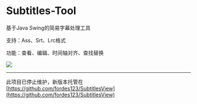 # Subtitles-Tool
基于Java Swing的简易字幕处理工具

支持：Ass、Srt、Lrc格式

功能：查看、编辑、时间轴对齐、查找替换

<fancybox>![](https://ae01.alicdn.com/kf/Hfbef2b20a7f34ebd84a1558dbd9fe5ee2.jpg)<fancybox>

***
此项目已停止维护，新版本托管在[https://github.com/fordes123/SubtitlesView](https://github.com/fordes123/SubtitlesView)
